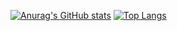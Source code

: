 [![Anurag's GitHub stats](https://github-readme-stats.vercel.app/api?username=drazoxXD)](https://github.com/anuraghazra/github-readme-stats)
[![Top Langs](https://github-readme-stats.vercel.app/api/top-langs/?username=drazoxXD)](https://github.com/anuraghazra/github-readme-stats)

